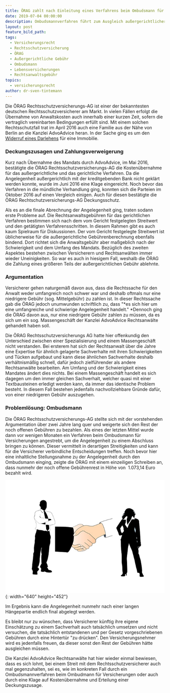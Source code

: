 ```yaml
---
title: ÖRAG zahlt nach Einleitung eines Verfahrens beim Ombudsmann für Versicherungen
date: 2019-07-04 00:00:00
description: Ombudsmannverfahren führt zum Ausgleich außergerichtlicher Rechtsanwaltskosten
layout: post
feature_bild_path:
tags:
  - Versicherungsrecht
  - Rechtsschutzversicherung
  - ÖRAG
  - Außergerichtliche Gebühr
  - Ombudsmann
  - Lebensversicherungen
  - Rechtsanwaltsgebühr
topics:
  - versicherungsrecht
author: dr-sven-tintemann
---
```


Die ÖRAG Rechtsschutzversicherungs-AG ist einer der bekanntesten deutschen Rechtsschutzversicherer am Markt. In vielen F&auml;llen erfolgt die &Uuml;bernahme von Anwaltskosten auch innerhalb einer kurzen Zeit, sofern die vertraglich vereinbarten Bedingungen erf&uuml;llt sind. Mit einem solchen Rechtsschutzfall trat im April 2016 auch eine Familie aus der N&auml;he von Berlin an die Kanzlei AdvoAdvice heran. In der Sache ging es um den [Widerruf eines Darlehens](https://advoadvice.de/themen/bank-und-kapitalmarktrecht/)&nbsp;f&uuml;r eine Immobilie.&nbsp;

### Deckungszusagen und Zahlungsverweigerung

Kurz nach &Uuml;bernahme des Mandats durch AdvoAdvice, im Mai 2016, best&auml;tigte die ÖRAG Rechtsschutzversicherungs-AG die Kosten&uuml;bernahme f&uuml;r das au&szlig;ergerichtliche und das gerichtliche Verfahren. Da die Angelegenheit au&szlig;ergerichtlich mit der kreditgebenden Bank nicht gekl&auml;rt werden konnte, wurde im Juni 2016 eine Klage eingereicht. Noch bevor das Verfahren in die m&uuml;ndliche Verhandlung ging, konnten sich die Parteien im Oktober 2016 auf einen Vergleich einigen. Auch f&uuml;r diesen best&auml;tigte die ÖRAG Rechtschutzversicherungs-AG Deckungsschutz.

Als es an die finale Abrechnung der Angelegenheit ging, traten sodann erste Probleme auf. Die Rechtsanwaltsgeb&uuml;hren f&uuml;r das gerichtlichen Verfahren bestimmen sich nach dem vom Gericht festgelegten Streitwert und den get&auml;tigten Verfahrensschritten. In diesem Rahmen gibt es auch kaum Spielraum f&uuml;r Diskussionen. Der vom Gericht festgelegte Streitwert ist &uuml;blicherweise f&uuml;r die au&szlig;ergerichtliche Geb&uuml;hrenberechnung ebenfalls bindend. Dort richtet sich die Anwaltsgeb&uuml;hr aber ma&szlig;geblich nach der Schwierigkeit und dem Umfang des Mandats. Bez&uuml;glich des zweiten Aspektes bestehen zwischen Versicherern und Rechtsanw&auml;lten immer wieder Uneinigkeiten. So war es auch in hiesigem Fall, weshalb die ÖRAG die Zahlung eines grö&szlig;eren Teils der au&szlig;ergerichtlichen Geb&uuml;hr ablehnte.

### Argumentation&nbsp;

Versicherer gehen naturgem&auml;&szlig; davon aus, dass die Rechtssache f&uuml;r den Anwalt weder umfangreich noch schwer war und deshalb oftmals nur eine niedrigere Geb&uuml;hr (sog. Mittelgeb&uuml;hr) zu zahlen ist. In dieser Rechtssache gab die ÖRAG jedoch unumwunden schriftlich zu, dass "*es sich hier um eine umfangreiche und schwierige Angelegenheit handelt."&nbsp;*Dennoch ging die ÖRAG davon aus, nur eine niedrigere Geb&uuml;hr zahlen zu m&uuml;ssen, da es sich um ein sog. Massengesch&auml;ft der Kanzlei AdvoAdvice Rechtsanw&auml;lte gehandelt haben soll.

Die ÖRAG Rechtsschutzversicherungs AG hatte hier offenkundig den Unterschied zwischen einer Spezialisierung und einem Massengesch&auml;ft nicht verstanden. Bei ersterem hat sich der Rechtsanwalt &uuml;ber die Jahre eine Expertise f&uuml;r &auml;hnlich gelagerte Sachverhalte mit ihren Schwierigkeiten und T&uuml;cken aufgebaut und kann diese &auml;hnlichen Sachverhalte deshalb verh&auml;ltnism&auml;&szlig;ig schnell, daf&uuml;r jedoch zielf&uuml;hrender als andere Rechtsanw&auml;lte bearbeiten. Am Umfang und der Schwierigkeit eines Mandates &auml;ndert dies nichts. Bei einem Massengesch&auml;ft handelt es sich dagegen um den immer gleichen Sachverhalt, welcher quasi mit einer Textbausteinen erledigt werden kann, da immer das identische Problem besteht. In diesem Fall bestehen jedenfalls nachvollziehbare Gr&uuml;nde daf&uuml;r, von einer niedrigeren Geb&uuml;hr auszugehen.

### Problemlösung: Ombudsmann

Die ÖRAG Rechtsschutzversicherungs-AG stellte sich mit der vorstehenden Argumentation &uuml;ber zwei Jahre lang quer und weigerte sich den Rest der noch offenen Geb&uuml;hren zu bezahlen. Als eines der letzten Mittel wurde dann vor wenigen Monaten ein Verfahren beim Ombudsmann f&uuml;r Versicherungen angestrebt, um die Angelegenheit zu einem Abschluss bringen zu können. Dieser vermittelt in derartigen Streitigkeiten und kann f&uuml;r die Versicherer verbindliche Entscheidungen treffen. Noch bevor hier eine inhaltliche Stellungsnahme zu der Angelegenheit durch den Ombudsmann einging, zeigte die ÖRAG mit einem einzeiligen Schreiben an, dass nunmehr der noch offene Geb&uuml;hrenrest in Höhe von&nbsp; 1.073,14 Euro bezahlt wird.&nbsp;

![Einigung - Foto Pixabay](/uploads/handshake-526408-640.jpg "Zahlung der ÖRAG nach Ombudsmannverfahren"){: width="640" height="452"}

Im Ergebnis kann die Angelegenheit nunmehr nach einer langen H&auml;ngepartie endlich final abgelegt werden.

Es bleibt nur zu w&uuml;nschen, dass Versicherer k&uuml;nftig ihre eigene Einsch&auml;tzung zu einem Sachverhalt auch tats&auml;chlich umsetzen und nicht versuchen, die tats&auml;chlich entstandenen und per Gesetz vorgeschriebenen Geb&uuml;hren durch eine Hintert&uuml;r "zu dr&uuml;cken". Den Versicherungsnehmer wird es jedenfalls freuen, da dieser sonst den Rest der Geb&uuml;hren h&auml;tte ausgleichen m&uuml;ssen.

Die Kanzlei AdvoAdvice Rechtsanw&auml;lte hat hier wieder einmal bewiesen, dass es sich lohnt, bei einem Streit mit dem Rechtsschutzversicherer auch mal gegenzuhalten, sei es, wie im konkreten Fall durch ein Ombudsmannverfahren beim Ombudmann f&uuml;r Versicherungen oder auch durch eine Klage auf Kosten&uuml;bernahme und Erteilung einer Deckungszusage.